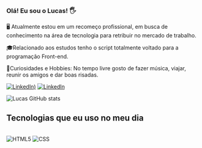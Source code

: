 ### Olá! Eu sou o Lucas! 🖐️

🖥️ Atualmente estou em um recomeço profissional, em busca de conhecimento na área de tecnologia 
para retribuir no mercado de trabalho. 

🎓Relacionado aos estudos tenho o script totalmente voltado para a programação Front-end.

🔎Curiosidades e Hobbies: No tempo livre gosto de fazer música, viajar, reunir os amigos e dar boas risadas.

[![LinkedIn](https://img.shields.io/badge/Instagram-E4405F?style=for-the-badge&logo=instagram&logoColor=white))](https://www.instagram.com/lucasalves0722/)
[![LinkedIn](https://img.shields.io/badge/LinkedIn-0077B5?style=for-the-badge&logo=linkedin&logoColor=white)](https://www.linkedin.com/in/lucas-alves-messias-6a004a200/)

![Lucas GitHub stats](https://github-readme-stats.vercel.app/api?username=lucasalves0722&show_icons=onedark)


## Tecnologias que eu uso no meu dia

<div style="display: inline_block"><br/>
  <img aling="center" alt="HTML5" src="https://img.shields.io/badge/HTML5-E34F26?style=for-the-badge&logo=html5&logoColor=white">
  <img aling="center" alt="CSS" src="https://img.shields.io/badge/CSS3-1572B6?style=for-the-badge&logo=css3&logoColor=white">
</div><br/>


